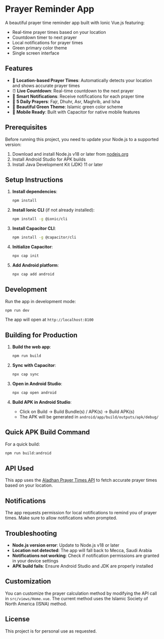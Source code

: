 # Prayer Reminder App

A beautiful prayer time reminder app built with Ionic Vue.js featuring:

- Real-time prayer times based on your location
- Countdown timer to next prayer
- Local notifications for prayer times
- Green primary color theme
- Single screen interface

## Features

- 📍 **Location-based Prayer Times**: Automatically detects your location and shows accurate prayer times
- ⏰ **Live Countdown**: Real-time countdown to the next prayer
- 🔔 **Smart Notifications**: Receive notifications for each prayer time
- 🌙 **5 Daily Prayers**: Fajr, Dhuhr, Asr, Maghrib, and Isha
- 🎨 **Beautiful Green Theme**: Islamic green color scheme
- 📱 **Mobile Ready**: Built with Capacitor for native mobile features

## Prerequisites

Before running this project, you need to update your Node.js to a supported version:

1. Download and install Node.js v18 or later from [nodejs.org](https://nodejs.org/)
2. Install Android Studio for APK builds
3. Install Java Development Kit (JDK) 11 or later

## Setup Instructions

1. **Install dependencies**:

   ```bash
   npm install
   ```

2. **Install Ionic CLI** (if not already installed):

   ```bash
   npm install -g @ionic/cli
   ```

3. **Install Capacitor CLI**:

   ```bash
   npm install -g @capacitor/cli
   ```

4. **Initialize Capacitor**:

   ```bash
   npx cap init
   ```

5. **Add Android platform**:
   ```bash
   npx cap add android
   ```

## Development

Run the app in development mode:

```bash
npm run dev
```

The app will open at `http://localhost:8100`

## Building for Production

1. **Build the web app**:

   ```bash
   npm run build
   ```

2. **Sync with Capacitor**:

   ```bash
   npx cap sync
   ```

3. **Open in Android Studio**:

   ```bash
   npx cap open android
   ```

4. **Build APK in Android Studio**:
   - Click on Build → Build Bundle(s) / APK(s) → Build APK(s)
   - The APK will be generated in `android/app/build/outputs/apk/debug/`

## Quick APK Build Command

For a quick build:

```bash
npm run build:android
```

## API Used

This app uses the [Aladhan Prayer Times API](https://aladhan.com/prayer-times-api) to fetch accurate prayer times based on your location.

## Notifications

The app requests permission for local notifications to remind you of prayer times. Make sure to allow notifications when prompted.

## Troubleshooting

- **Node.js version error**: Update to Node.js v18 or later
- **Location not detected**: The app will fall back to Mecca, Saudi Arabia
- **Notifications not working**: Check if notification permissions are granted in your device settings
- **APK build fails**: Ensure Android Studio and JDK are properly installed

## Customization

You can customize the prayer calculation method by modifying the API call in `src/views/Home.vue`. The current method uses the Islamic Society of North America (ISNA) method.

## License

This project is for personal use as requested.
